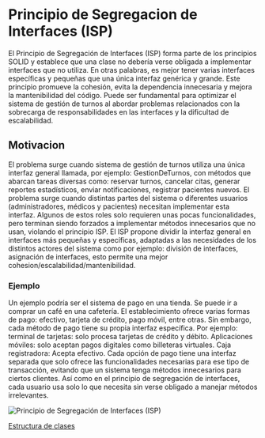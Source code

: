 # Principio de Segregacion de Interfaces (ISP)

El Principio de Segregación de Interfaces (ISP) forma parte de los principios SOLID y establece que una clase no debería verse obligada a implementar interfaces que no utiliza. En otras palabras, es mejor tener varias interfaces específicas y pequeñas que una única interfaz genérica y grande. Este principio promueve la cohesión, evita la dependencia innecesaria y mejora la mantenibilidad del código. 
Puede ser fundamental para optimizar el sistema de gestión de turnos al abordar problemas relacionados con la sobrecarga de responsabilidades en las interfaces y la dificultad de escalabilidad.

## Motivacion

El problema surge cuando sistema de gestión de turnos utiliza una única interfaz general llamada, por ejemplo: GestionDeTurnos, con métodos que abarcan tareas diversas como: reservar turnos, cancelar citas, generar reportes estadísticos, enviar notificaciones, registrar pacientes nuevos.
El problema surge cuando distintas partes del sistema o diferentes usuarios (administradores, médicos y pacientes) necesitan implementar esta interfaz. Algunos de estos roles solo requieren unas pocas funcionalidades, pero terminan siendo forzados a implementar métodos innecesarios que no usan, violando el principio ISP. 
El ISP propone dividir la interfaz general en interfaces más pequeñas y específicas, adaptadas a las necesidades de los distintos actores del sistema como por ejemplo: división de interfaces, asignación de interfaces, esto permite una mejor cohesion/escalabilidad/mantenibilidad.

### Ejemplo

Un ejemplo podría ser el sistema de pago en una tienda. Se puede ir a comprar un café en una cafetería. El establecimiento ofrece varias formas de pago: efectivo, tarjeta de crédito, pago móvil, entre otras. Sin embargo, cada método de pago tiene su propia interfaz específica. Por ejemplo: terminal de tarjetas: solo procesa tarjetas de crédito y débito. Aplicaciones móviles: solo aceptan pagos digitales como billeteras virtuales. Caja registradora: Acepta efectivo.
Cada opción de pago tiene una interfaz separada que solo ofrece las funcionalidades necesarias para ese tipo de transacción, evitando que un sistema tenga métodos innecesarios para ciertos clientes. Así como en el principio de segregación de interfaces, cada usuario usa solo lo que necesita sin verse obligado a manejar métodos irrelevantes.

![Principio de Segregación de Interfaces (ISP)](https://github.com/user-attachments/assets/e8ec4fe7-8e01-432a-8940-a9175e59bcaa)


[Estructura de clases](https://drive.google.com/file/d/18iVn_fwCLfVJvihi94y3ZTvcb7meb1V7/view?usp=sharing)
